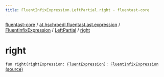 ```yaml
---
title: FluentInfixExpression.LeftPartial.right - fluentast-core
---
```


[fluentast-core](../../../index.html) / [at.hschroedl.fluentast.ast.expression](../../index.html) / [FluentInfixExpression](../index.html) / [LeftPartial](index.html) / [right](.)

# right

`fun right(rightExpression: `[`FluentExpression`](../../-fluent-expression/index.html)`): `[`FluentInfixExpression`](../index.html) [(source)](https://github.com/hschroedl/FluentAST/tree/master/core/src/main/kotlin//at.hschroedl.fluentast/ast/expression/InfixExpression.kt#L66)